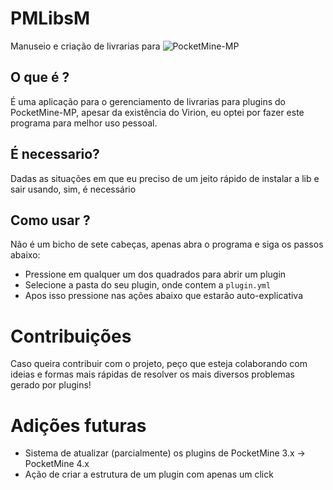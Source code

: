 
# PMLibsM
Manuseio e criação de livrarias para ![PocketMine-MP](https://github.com/pmmp/PocketMine-MP)

## O que é ?
É uma aplicação para o gerenciamento de livrarias para plugins do PocketMine-MP, apesar da existência do Virion, eu optei por fazer este programa para melhor uso pessoal.

## É necessario?
Dadas as situações em que eu preciso de um jeito rápido de instalar a lib e sair usando, sim, é necessário

## Como usar ?
Não é um bicho de sete cabeças, apenas abra o programa e siga os passos abaixo:
- Pressione em qualquer um dos quadrados para abrir um plugin
- Selecione a pasta do seu plugin, onde contem a `plugin.yml`
- Apos isso pressione nas ações abaixo que estarão auto-explicativa

# Contribuições
Caso queira contribuir com o projeto, peço que esteja colaborando com ideias e formas mais rápidas de resolver os mais diversos problemas gerado por plugins!

# Adições futuras
- Sistema de atualizar (parcialmente) os plugins de PocketMine 3.x -> PocketMine 4.x
- Ação de criar a estrutura de um plugin com apenas um click